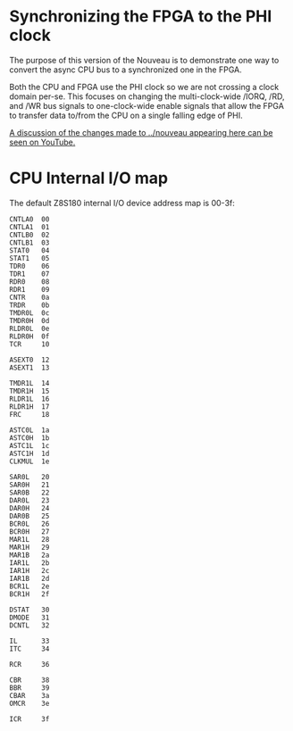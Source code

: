 # Synchronizing the FPGA to the PHI clock

The purpose of this version of the Nouveau is to demonstrate
one way to convert the async CPU bus to a synchronized one
in the FPGA.

Both the CPU and FPGA use the PHI clock so we are not crossing a clock
domain per-se.  This focuses on changing the multi-clock-wide /IORQ, /RD, 
and /WR bus signals to one-clock-wide enable signals that allow the FPGA
to transfer data to/from the CPU on a single falling edge of PHI.

[A discussion of the changes made to ../nouveau appearing here can be seen on YouTube.](https://youtu.be/dtRGpsSLlBo)


# CPU Internal I/O map

The default Z8S180 internal I/O device address map is 00-3f:

```
CNTLA0  00
CNTLA1  01
CNTLB0  02
CNTLB1  03
STAT0   04
STAT1   05
TDR0    06
TDR1    07
RDR0    08
RDR1    09
CNTR    0a
TRDR    0b
TMDR0L  0c
TMDR0H  0d
RLDR0L  0e
RLDR0H  0f
TCR     10

ASEXT0  12
ASEXT1  13

TMDR1L  14
TMDR1H  15
RLDR1L  16
RLDR1H  17
FRC     18

ASTC0L  1a
ASTC0H  1b
ASTC1L  1c
ASTC1H  1d
CLKMUL  1e

SAR0L   20
SAR0H   21
SAR0B   22
DAR0L   23
DAR0H   24
DAR0B   25
BCR0L   26
BCR0H   27
MAR1L   28
MAR1H   29
MAR1B   2a
IAR1L   2b
IAR1H   2c
IAR1B   2d
BCR1L   2e
BCR1H   2f

DSTAT   30
DMODE   31
DCNTL   32

IL      33
ITC     34

RCR     36

CBR     38
BBR     39
CBAR    3a
OMCR    3e

ICR     3f
```
